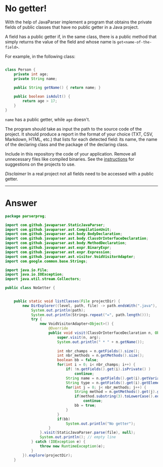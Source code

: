 # No getter!

With the help of JavaParser implement a program that obtains the private fields of public classes that have no public getter in a Java project. 

A field has a public getter if, in the same class, there is a public method that simply returns the value of the field and whose name is `get<name-of-the-field>`.

For example, in the following class:

```Java

class Person {
    private int age;
    private String name;
    
    public String getName() { return name; }

    public boolean isAdult() {
        return age > 17;
    }
}
```

`name` has a public getter, while `age` doesn't.

The program should take as input the path to the source code of the project. It should produce a report in the format of your choice (TXT, CSV, Markdown, HTML, etc.) that lists for each detected field: its name, the name of the declaring class and the package of the declaring class.

Include in this repository the code of your application. Remove all unnecessary files like compiled binaries. See the [instructions](../sujet.md) for suggestions on the projects to use.

*Disclaimer* In a real project not all fields need to be accessed with a public getter.

__________________________________________________________________________________________________________________________________________________
# Answer


```Java
package parserprog;

import com.github.javaparser.StaticJavaParser;
import com.github.javaparser.ast.CompilationUnit;
import com.github.javaparser.ast.body.BodyDeclaration;
import com.github.javaparser.ast.body.ClassOrInterfaceDeclaration;
import com.github.javaparser.ast.body.MethodDeclaration;
import com.github.javaparser.ast.expr.BinaryExpr;
import com.github.javaparser.ast.expr.Expression;
import com.github.javaparser.ast.visitor.VoidVisitorAdapter;
import com.google.common.base.Strings;

import java.io.File;
import java.io.IOException;
import java.util.stream.Collectors;

public class NoGetter {

	
	public static void listClasses(File projectDir) {
        new DirExplorer((level, path, file) -> path.endsWith(".java"), (level, path, file) -> {
            System.out.println(path);
            System.out.println(Strings.repeat("=", path.length()));
            try {
                new VoidVisitorAdapter<Object>() {
                    @Override
                    public void visit(ClassOrInterfaceDeclaration n, Object arg) {
                        super.visit(n, arg);
                        System.out.println(" * " + n.getName());
                        
                		int nbr_champs = n.getFields().size();
                		int nbr_methods = n.getMethods().size();
                		boolean bb = false;
                		for(int i = 0; i< nbr_champs; i++) {
                			if( !n.getFields().get(i).isPrivate() ) 
                				continue;
                			String name = n.getFields().get(i).getVariable(0).toString();
                			String type = n.getFields().get(i).getElementType().toString();
                			for(int j = 0; j< nbr_methods; j++) {
                				String method = n.getMethods().get(j).getName().toString();
                				if(method.substring(3).toLowerCase().equals(name) && n.getMethods().get(j).isPublic() && n.getMethods().get(j).getType().toString().equals(type) && n.getMethods().get(0).getBody().get().getStatements().size() == 1) 
                					continue;
                				bb = true;
                			}
                		}
                		if(bb)
                			System.out.println("No getter");
                    }
                }.visit(StaticJavaParser.parse(file), null);
                System.out.println(); // empty line
            } catch (IOException e) {
                throw new RuntimeException(e);
            }
        }).explore(projectDir);
    }
	    
```
